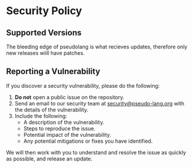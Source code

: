 # Security Policy

## Supported Versions

The bleeding edge of pseudolang is what recieves updates, therefore only new releases wiill have patches.

## Reporting a Vulnerability

If you discover a security vulnerability, please do the following:

1. **Do not** open a public issue on the repository.
2. Send an email to our security team at security@pseudo-lang.org with the details of the vulnerability.
3. Include the following:
    - A description of the vulnerability.
    - Steps to reproduce the issue.
    - Potential impact of the vulnerability.
    - Any potential mitigations or fixes you have identified.

We will then work with you to understand and resolve the issue as quickly as possible, and release an update.

